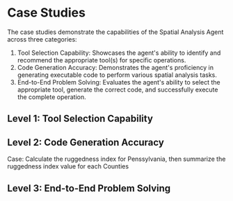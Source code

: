 # Case Studies
The case studies demonstrate the capabilities of the Spatial Analysis Agent across three categories:

1. Tool Selection Capability: Showcases the agent's ability to identify and recommend the appropriate tool(s) for specific operations.
2. Code Generation Accuracy: Demonstrates the agent's proficiency in generating executable code to perform various spatial analysis tasks.
3. End-to-End Problem Solving: Evaluates the agent's ability to select the appropriate tool, generate the correct code, and successfully execute the complete operation.

## Level 1: Tool Selection Capability

## Level 2: Code Generation Accuracy
Case: Calculate the ruggedness index for Penssylvania, then summarize the ruggedness index value for each Counties




## Level 3: End-to-End Problem Solving



